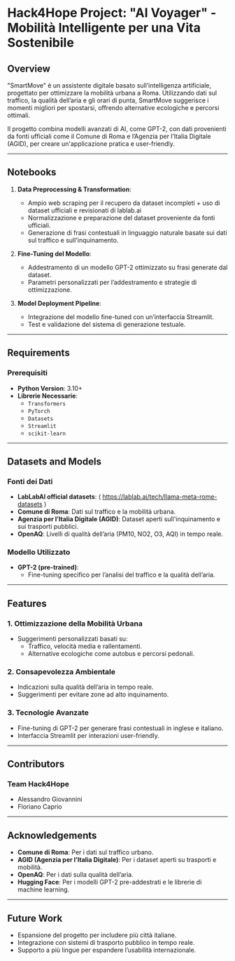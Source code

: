 # **Hack4Hope Project: "AI Voyager" - Mobilità Intelligente per una Vita Sostenibile**

## **Overview**
"SmartMove" è un assistente digitale basato sull’intelligenza artificiale, progettato per ottimizzare la mobilità urbana a Roma. Utilizzando dati sul traffico, la qualità dell’aria e gli orari di punta, SmartMove suggerisce i momenti migliori per spostarsi, offrendo alternative ecologiche e percorsi ottimali.

Il progetto combina modelli avanzati di AI, come GPT-2, con dati provenienti da fonti ufficiali come il Comune di Roma e l’Agenzia per l’Italia Digitale (AGID), per creare un'applicazione pratica e user-friendly.

---

## **Notebooks**
1. **Data Preprocessing & Transformation**:
   - Ampio web scraping per il recupero da dataset incompleti + uso di dataset ufficiali e revisionati di lablab.ai
   - Normalizzazione e preparazione del dataset proveniente da fonti ufficiali.
   - Generazione di frasi contestuali in linguaggio naturale basate sui dati sul traffico e sull'inquinamento.
   
3. **Fine-Tuning del Modello**:
   - Addestramento di un modello GPT-2 ottimizzato su frasi generate dal dataset.
   - Parametri personalizzati per l’addestramento e strategie di ottimizzazione.

4. **Model Deployment Pipeline**:
   - Integrazione del modello fine-tuned con un’interfaccia Streamlit.
   - Test e validazione del sistema di generazione testuale.

---

## **Requirements**
### **Prerequisiti**
- **Python Version**: 3.10+
- **Librerie Necessarie**:
  - `Transformers`
  - `PyTorch`
  - `Datasets`
  - `Streamlit`
  - `scikit-learn`


---
## **Datasets and Models**

### **Fonti dei Dati**
- **LabLabAI official datasets**: ( https://lablab.ai/tech/llama-meta-rome-datasets )
- **Comune di Roma**: Dati sul traffico e la mobilità urbana.
- **Agenzia per l’Italia Digitale (AGID)**: Dataset aperti sull'inquinamento e sui trasporti pubblici.
- **OpenAQ**: Livelli di qualità dell’aria (PM10, NO2, O3, AQI) in tempo reale.

### **Modello Utilizzato**
- **GPT-2 (pre-trained)**:
  - Fine-tuning specifico per l’analisi del traffico e la qualità dell’aria.

---

## **Features**

### **1. Ottimizzazione della Mobilità Urbana**
- Suggerimenti personalizzati basati su:
  - Traffico, velocità media e rallentamenti.
  - Alternative ecologiche come autobus e percorsi pedonali.

### **2. Consapevolezza Ambientale**
- Indicazioni sulla qualità dell’aria in tempo reale.
- Suggerimenti per evitare zone ad alto inquinamento.

### **3. Tecnologie Avanzate**
- Fine-tuning di GPT-2 per generare frasi contestuali in inglese e italiano.
- Interfaccia Streamlit per interazioni user-friendly.

---

## **Contributors**

### **Team Hack4Hope**
- Alessandro Giovannini
- Floriano Caprio


---

## **Acknowledgements**
- **Comune di Roma**: Per i dati sul traffico urbano.
- **AGID (Agenzia per l’Italia Digitale)**: Per i dataset aperti su trasporti e mobilità.
- **OpenAQ**: Per i dati sulla qualità dell’aria.
- **Hugging Face**: Per i modelli GPT-2 pre-addestrati e le librerie di machine learning.

---

## **Future Work**
- Espansione del progetto per includere più città italiane.
- Integrazione con sistemi di trasporto pubblico in tempo reale.
- Supporto a più lingue per espandere l’usabilità internazionale.


